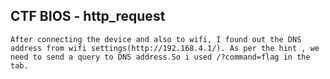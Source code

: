 ## CTF BIOS - http_request

    After connecting the device and also to wifi, I found out the DNS address from wifi settings(http://192.168.4.1/). As per the hint , we need to send a query to DNS address.So i used /?command=flag in the tab.